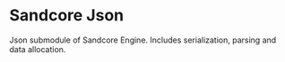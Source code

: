 # Sandcore Json
Json submodule of Sandcore Engine. Includes serialization, parsing and data allocation.
